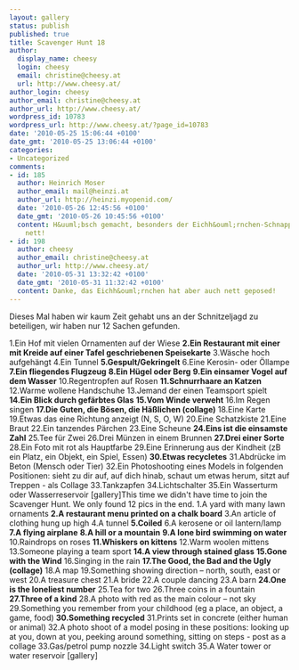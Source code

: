 ```yaml
---
layout: gallery
status: publish
published: true
title: Scavenger Hunt 18
author:
  display_name: cheesy
  login: cheesy
  email: christine@cheesy.at
  url: http://www.cheesy.at/
author_login: cheesy
author_email: christine@cheesy.at
author_url: http://www.cheesy.at/
wordpress_id: 10783
wordpress_url: http://www.cheesy.at/?page_id=10783
date: '2010-05-25 15:06:44 +0100'
date_gmt: '2010-05-25 13:06:44 +0100'
categories:
- Uncategorized
comments:
- id: 185
  author: Heinrich Moser
  author_email: mail@heinzi.at
  author_url: http://heinzi.myopenid.com/
  date: '2010-05-26 12:45:56 +0100'
  date_gmt: '2010-05-26 10:45:56 +0100'
  content: H&uuml;bsch gemacht, besonders der Eichh&ouml;rnchen-Schnappschuss ist
    nett!
- id: 198
  author: cheesy
  author_email: christine@cheesy.at
  author_url: http://www.cheesy.at/
  date: '2010-05-31 13:32:42 +0100'
  date_gmt: '2010-05-31 11:32:42 +0100'
  content: Danke, das Eichh&ouml;rnchen hat aber auch nett geposed!
---
```

<!--:de-->Dieses Mal haben wir kaum Zeit gehabt uns an der Schnitzeljagd zu beteiligen, wir haben nur 12 Sachen gefunden.
1.Ein Hof mit vielen Ornamenten auf der Wiese
**2.Ein Restaurant mit einer mit Kreide auf einer Tafel geschriebenen Speisekarte**
3.Wäsche hoch aufgehängt
4.Ein Tunnel
**5.Gespult/Gekringelt**
6.Eine Kerosin- oder Öllampe
**7.Ein fliegendes Flugzeug**
**8.Ein Hügel oder Berg**
**9.Ein einsamer Vogel auf dem Wasser**
10.Regentropfen auf Rosen
**11.Schnurrhaare an Katzen**
12.Warme wollene Handschuhe
13.Jemand der einen Teamsport spielt
**14.Ein Blick durch gefärbtes Glas**
**15.Vom Winde verweht**
16.Im Regen singen
**17.Die Guten, die Bösen, die Häßlichen (collage)**
18.Eine Karte
19.Etwas das eine Richtung anzeigt (N, S, O, W)
20.Eine Schatzkiste
21.Eine Braut
22.Ein tanzendes Pärchen
23.Eine Scheune
**24.Eins ist die einsamste Zahl**
25.Tee für Zwei
26.Drei Münzen in einem Brunnen
**27.Drei einer Sorte**
28.Ein Foto mit rot als Hauptfarbe
29.Eine Erinnerung aus der Kindheit (zB ein Platz, ein Objekt, ein Spiel, Essen)
**30.Etwas recycletes**
31.Abdrücke im Beton (Mensch oder Tier)
32.Ein Photoshooting eines Models in folgenden Positionen: sieht zu dir auf, auf dich hinab, schaut um etwas herum, sitzt auf Treppen - als Collage
33.Tankzapfen
34.Lichtschalter
35.Ein Wasserturm oder Wasserreservoir
[gallery]<!--:--><!--:en-->This time we didn't have time to join the Scavenger Hunt. We only found 12 pics in the end.
1.A yard with many lawn ornaments
**2.A restaurant menu printed on a chalk board**
3.An article of clothing hung up high
4.A tunnel
**5.Coiled**
6.A kerosene or oil lantern/lamp
**7.A flying airplane**
**8.A hill or a mountain**
**9.A lone bird swimming on water**
10.Raindrops on roses
**11.Whiskers on kittens**
12.Warm woolen mittens
13.Someone playing a team sport
**14.A view through stained glass**
**15.Gone with the Wind**
16.Singing in the rain
**17.The Good, the Bad and the Ugly (collage)**
18.A map
19.Something showing direction – north, south, east or west
20.A treasure chest
21.A bride
22.A couple dancing
23.A barn
**24.One is the loneliest number**
25.Tea for two
26.Three coins in a fountain
**27.Three of a kind**
28.A photo with red as the main colour – not sky
29.Something you remember from your childhood (eg a place, an object, a game, food)
**30.Something recycled**
31.Prints set in concrete (either human or animal)
32.A photo shoot of a model posing in these positions: looking up at you, down at you, peeking around something, sitting on steps - post as a collage
33.Gas/petrol pump nozzle
34.Light switch
35.A Water tower or water reservoir
[gallery]<!--:-->
